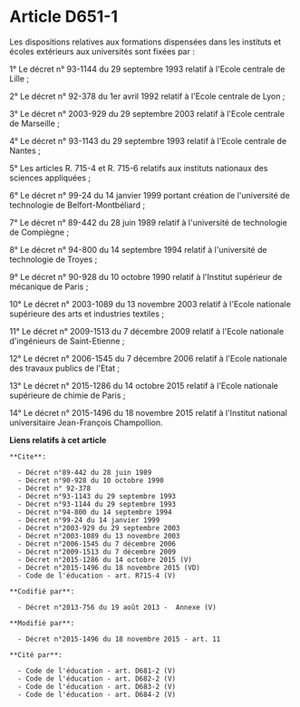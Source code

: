 # Article D651-1

Les dispositions relatives aux formations dispensées dans les instituts et écoles extérieurs aux universités sont fixées
par : 

1° Le décret n° 93-1144 du 29 septembre 1993 relatif à l'Ecole centrale de Lille ; 

2° Le décret n° 92-378 du 1er avril 1992 relatif à l'Ecole centrale de Lyon ; 

3° Le décret n° 2003-929 du 29 septembre 2003 relatif à l'Ecole centrale de Marseille ; 

4° Le décret n° 93-1143 du 29 septembre 1993 relatif à l'Ecole centrale de Nantes ; 

5° Les articles R. 715-4 et R. 715-6 relatifs aux instituts nationaux des sciences appliquées ; 

6° Le décret n° 99-24 du 14 janvier 1999 portant création de l'université de technologie de Belfort-Montbéliard ; 

7° Le décret n° 89-442 du 28 juin 1989 relatif à l'université de technologie de Compiègne ; 

8° Le décret n° 94-800 du 14 septembre 1994 relatif à l'université de technologie de Troyes ; 

9° Le décret n° 90-928 du 10 octobre 1990 relatif à l'Institut supérieur de mécanique de Paris ; 

10° Le décret n° 2003-1089 du 13 novembre 2003 relatif à l'Ecole nationale supérieure des arts et industries textiles ; 

11° Le décret n° 2009-1513 du 7 décembre 2009 relatif à l'Ecole nationale d'ingénieurs de Saint-Etienne ; 

12° Le décret n° 2006-1545 du 7 décembre 2006 relatif à l'Ecole nationale des travaux publics de l'Etat ; 

13° Le décret n° 2015-1286 du 14 octobre 2015 relatif à l'Ecole nationale supérieure de chimie de Paris ; 

14° Le décret n° 2015-1496 du 18 novembre 2015 relatif à l'Institut national universitaire Jean-François Champollion.

**Liens relatifs à cet article**

	**Cite**:

	  - Décret n°89-442 du 28 juin 1989
	  - Décret n°90-928 du 10 octobre 1990
	  - Décret n° 92-378
	  - Décret n°93-1143 du 29 septembre 1993
	  - Décret n°93-1144 du 29 septembre 1993
	  - Décret n°94-800 du 14 septembre 1994
	  - Décret n°99-24 du 14 janvier 1999
	  - Décret n°2003-929 du 29 septembre 2003
	  - Décret n°2003-1089 du 13 novembre 2003
	  - Décret n°2006-1545 du 7 décembre 2006
	  - Décret n°2009-1513 du 7 décembre 2009
	  - Décret n°2015-1286 du 14 octobre 2015 (V)
	  - Décret n°2015-1496 du 18 novembre 2015 (VD)
	  - Code de l'éducation - art. R715-4 (V)

	**Codifié par**:

	  - Décret n°2013-756 du 19 août 2013 -  Annexe (V)

	**Modifié par**:

	  - Décret n°2015-1496 du 18 novembre 2015 - art. 11

	**Cité par**:

	  - Code de l'éducation - art. D681-2 (V)
	  - Code de l'éducation - art. D682-2 (V)
	  - Code de l'éducation - art. D683-2 (V)
	  - Code de l'éducation - art. D684-2 (V)
